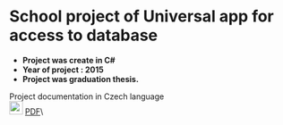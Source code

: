 # School project of Universal app for access to database

* **Project was create in C#**
* **Year of project : 2015**
* **Project was graduation thesis.**

Project documentation in Czech language\
<img src="https://github.com/Beji-kun/My_certificates/blob/main/Images/PDF/PDF_icon.ico" width="24">
[PDF](/Dokumentace%20k%20projektu_KocourekAdam.pdf)\